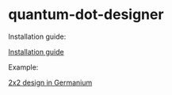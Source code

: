 # quantum-dot-designer

Installation guide:

[Installation guide](instructions/installation_guide.md)

Example:

[2x2 design in Germanium](instructions/qdd_example_notebook.ipynb)
